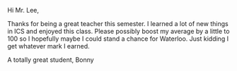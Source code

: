 Hi Mr. Lee, 

Thanks for being a great teacher this semester. I learned a lot of new things in ICS and enjoyed this class. Please possibly boost my average by a little to 100 so I hopefully maybe I could stand a chance for Waterloo. Just kidding I get whatever mark I earned. 

A totally great student, 
Bonny 

